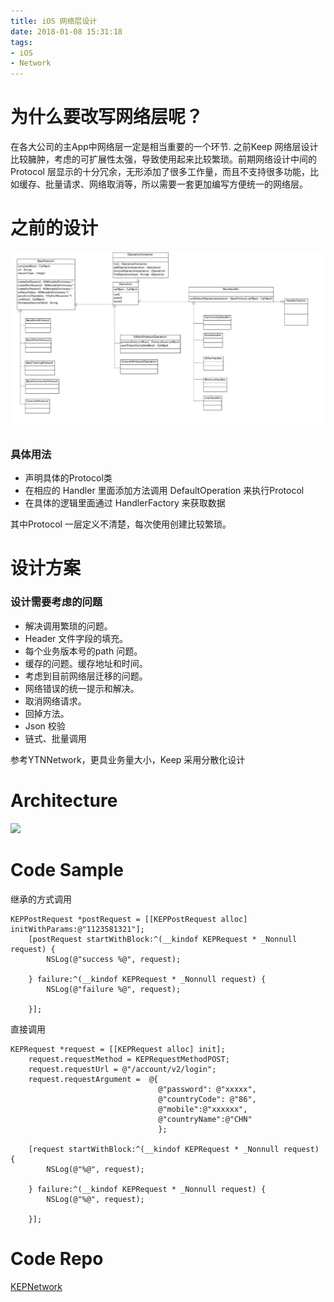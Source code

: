 ```yaml
---
title: iOS 网络层设计
date: 2018-01-08 15:31:18
tags:
- iOS
- Network
---
```


# 为什么要改写网络层呢？
在各大公司的主App中网络层一定是相当重要的一个环节. 之前Keep 网络层设计比较臃肿，考虑的可扩展性太强，导致使用起来比较繁琐。前期网络设计中间的Protocol 层显示的十分冗余，无形添加了很多工作量，而且不支持很多功能，比如缓存、批量请求、网络取消等，所以需要一套更加编写方便统一的网络层。


# 之前的设计
![](../images/network1.png)

### 具体用法
- 声明具体的Protocol类
- 在相应的 Handler 里面添加方法调用 DefaultOperation 来执行Protocol
- 在具体的逻辑里面通过 HandlerFactory 来获取数据


其中Protocol 一层定义不清楚，每次使用创建比较繁琐。

# 设计方案
### 设计需要考虑的问题
- 解决调用繁琐的问题。
- Header 文件字段的填充。
- 每个业务版本号的path 问题。
- 缓存的问题。缓存地址和时间。
- 考虑到目前网络层迁移的问题。
- 网络错误的统一提示和解决。
- 取消网络请求。
- 回掉方法。
- Json 校验
- 链式、批量调用

参考YTNNetwork，更具业务量大小，Keep 采用分散化设计


# Architecture
![](../images/KEPRequest.png)


# Code Sample
继承的方式调用

```
KEPPostRequest *postRequest = [[KEPPostRequest alloc] initWithParams:@"1123581321"];
    [postRequest startWithBlock:^(__kindof KEPRequest * _Nonnull request) {
        NSLog(@"success %@", request);

    } failure:^(__kindof KEPRequest * _Nonnull request) {
        NSLog(@"failure %@", request);

    }];
```

直接调用

```
KEPRequest *request = [[KEPRequest alloc] init];
    request.requestMethod = KEPRequestMethodPOST;
    request.requestUrl = @"/account/v2/login";
    request.requestArgument =  @{
                                 @"password": @"xxxxx",
                                 @"countryCode": @"86",
                                 @"mobile":@"xxxxxx",
                                 @"countryName":@"CHN"
                                 };
    
    [request startWithBlock:^(__kindof KEPRequest * _Nonnull request) {
        NSLog(@"%@", request);
        
    } failure:^(__kindof KEPRequest * _Nonnull request) {
        NSLog(@"%@", request);
        
    }];
```


# Code Repo
[KEPNetwork](https://github.com/jackrex/KEPNetwork)
